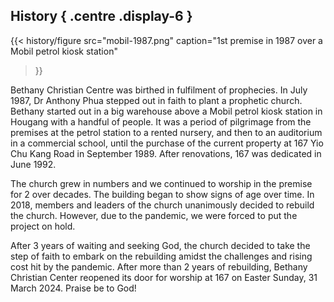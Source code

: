 ## History { .centre .display-6 }

{{< 
  history/figure 
  src="mobil-1987.png"
  caption="1st premise in 1987 over a Mobil petrol kiosk station"
>}}

Bethany Christian Centre was birthed in fulfilment of prophecies. In July 1987,
Dr Anthony Phua stepped out in faith to plant a prophetic church. Bethany
started out in a big warehouse above a Mobil petrol kiosk station in Hougang
with a handful of people. It was a period of pilgrimage from the premises at the
petrol station to a rented nursery, and then to an auditorium in a commercial
school, until the purchase of the current property at 167 Yio Chu Kang Road in
September 1989. After renovations, 167 was dedicated in June 1992.

The church grew in numbers and we continued to worship in the premise for 2 over
decades. The building began to show signs of age over time. In 2018, members and
leaders of the church unanimously decided to rebuild the church. However, due to
the pandemic, we were forced to put the project on hold.

After 3 years of waiting and seeking God, the church decided to take the step of
faith to embark on the rebuilding amidst the challenges and rising cost hit by
the pandemic. After more than 2 years of rebuilding, Bethany Christian Center
reopened its door for worship at 167 on Easter Sunday, 31 March 2024. Praise be
to God!
